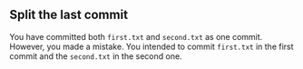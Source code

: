 ## Split the last commit
You have committed both `first.txt` and `second.txt` as one commit. However, you made a mistake. You intended to commit
`first.txt` in the first commit and the `second.txt` in the second one.
